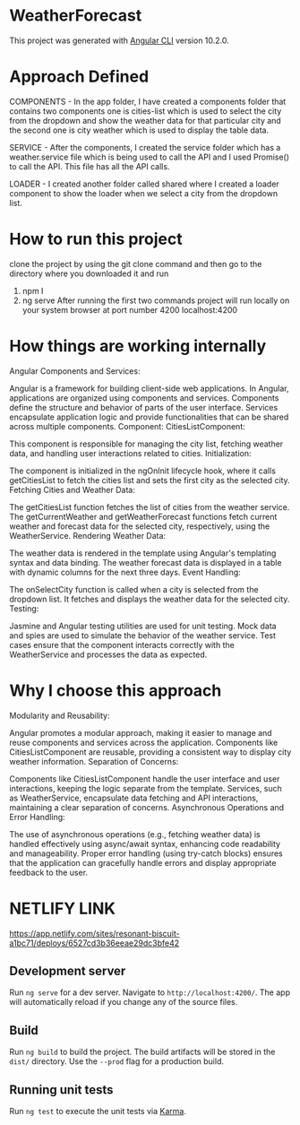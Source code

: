 # WeatherForecast

This project was generated with [Angular CLI](https://github.com/angular/angular-cli) version 10.2.0.

# Approach Defined

COMPONENTS -
In the app folder, I have created a components folder that contains two components one is cities-list which is used to select the city from the dropdown and show the weather data for that particular city and the second one is city weather which is used to display the table data.

SERVICE -
After the components, I created the service folder which has a weather.service file which is being used to call the API and I used Promise() to call the API. This file has all the API calls.

LOADER - 
I created another folder called shared where I created a loader component to show the loader when we select a city from the dropdown list.

# How to run this project
clone the project by using the git clone command and then go to the directory where you downloaded it and run 
1. npm I
2. ng serve
After running the first two commands project will run locally on your system browser at port number 4200 localhost:4200

# How things are working internally
Angular Components and Services:

Angular is a framework for building client-side web applications. In Angular, applications are organized using components and services.
Components define the structure and behavior of parts of the user interface.
Services encapsulate application logic and provide functionalities that can be shared across multiple components.
Component: CitiesListComponent:

This component is responsible for managing the city list, fetching weather data, and handling user interactions related to cities.
Initialization:

The component is initialized in the ngOnInit lifecycle hook, where it calls getCitiesList to fetch the cities list and sets the first city as the selected city.
Fetching Cities and Weather Data:

The getCitiesList function fetches the list of cities from the weather service.
The getCurrentWeather and getWeatherForecast functions fetch current weather and forecast data for the selected city, respectively, using the WeatherService.
Rendering Weather Data:

The weather data is rendered in the template using Angular's templating syntax and data binding.
The weather forecast data is displayed in a table with dynamic columns for the next three days.
Event Handling:

The onSelectCity function is called when a city is selected from the dropdown list. It fetches and displays the weather data for the selected city.
Testing:

Jasmine and Angular testing utilities are used for unit testing.
Mock data and spies are used to simulate the behavior of the weather service.
Test cases ensure that the component interacts correctly with the WeatherService and processes the data as expected.

# Why I choose this approach

Modularity and Reusability:

Angular promotes a modular approach, making it easier to manage and reuse components and services across the application.
Components like CitiesListComponent are reusable, providing a consistent way to display city weather information.
Separation of Concerns:

Components like CitiesListComponent handle the user interface and user interactions, keeping the logic separate from the template.
Services, such as WeatherService, encapsulate data fetching and API interactions, maintaining a clear separation of concerns.
Asynchronous Operations and Error Handling:

The use of asynchronous operations (e.g., fetching weather data) is handled effectively using async/await syntax, enhancing code readability and manageability.
Proper error handling (using try-catch blocks) ensures that the application can gracefully handle errors and display appropriate feedback to the user.

# NETLIFY LINK
https://app.netlify.com/sites/resonant-biscuit-a1bc71/deploys/6527cd3b36eeae29dc3bfe42


## Development server

Run `ng serve` for a dev server. Navigate to `http://localhost:4200/`. The app will automatically reload if you change any of the source files.

## Build

Run `ng build` to build the project. The build artifacts will be stored in the `dist/` directory. Use the `--prod` flag for a production build.

## Running unit tests

Run `ng test` to execute the unit tests via [Karma](https://karma-runner.github.io).
